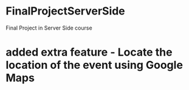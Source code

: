 # FinalProjectServerSide
 Final Project in Server Side course
 # added extra feature - Locate the location of the event using Google Maps
